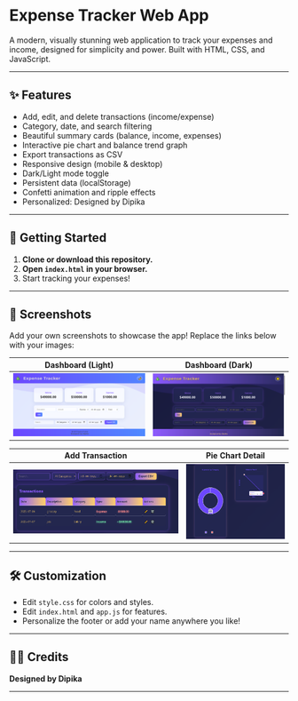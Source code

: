 # Expense Tracker Web App

A modern, visually stunning web application to track your expenses and income, designed for simplicity and power. Built with HTML, CSS, and JavaScript.

---

## ✨ Features
- Add, edit, and delete transactions (income/expense)
- Category, date, and search filtering
- Beautiful summary cards (balance, income, expenses)
- Interactive pie chart and balance trend graph
- Export transactions as CSV
- Responsive design (mobile & desktop)
- Dark/Light mode toggle
- Persistent data (localStorage)
- Confetti animation and ripple effects
- Personalized: Designed by Dipika

---

## 🚀 Getting Started
1. **Clone or download this repository.**
2. **Open `index.html` in your browser.**
3. Start tracking your expenses!

---

## 📸 Screenshots
Add your own screenshots to showcase the app! Replace the links below with your images:

| Dashboard (Light) | Dashboard (Dark) |
|------------------|------------------|
| ![Light Mode](/light-mode.png) | ![Dark Mode](/dark-mode.png) |

| Add Transaction | Pie Chart Detail |
|-----------------|------------------|
| ![Add Transaction](/add-transaction.png) | ![Pie Chart](/pie-chart.png) |



---

## 🛠️ Customization
- Edit `style.css` for colors and styles.
- Edit `index.html` and `app.js` for features.
- Personalize the footer or add your name anywhere you like!

---

## 👩‍💻 Credits
**Designed by Dipika**

---


